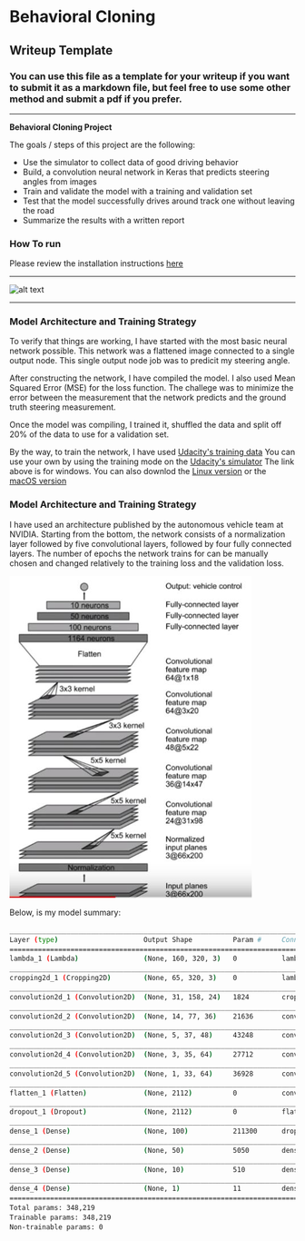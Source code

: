 # **Behavioral Cloning** 

## Writeup Template

### You can use this file as a template for your writeup if you want to submit it as a markdown file, but feel free to use some other method and submit a pdf if you prefer.

---

**Behavioral Cloning Project**

The goals / steps of this project are the following:
* Use the simulator to collect data of good driving behavior
* Build, a convolution neural network in Keras that predicts steering angles from images
* Train and validate the model with a training and validation set
* Test that the model successfully drives around track one without leaving the road
* Summarize the results with a written report


[//]: # (Image References)

[image1]: ./images/Nvidia.JPG "NVIDIA architecture"
[image2]: ./images/centerImg.JPG "center"
[image3]: ./images/track1.gif "Recovery Image"
[image4]: ./examples/placeholder_small.png "Recovery Image"
[image5]: ./examples/placeholder_small.png "Recovery Image"
[image6]: ./examples/placeholder_small.png "Normal Image"
[image7]: ./examples/placeholder_small.png "Flipped Image"

### How To run

Please review the installation instructions [here](https://github.com/udacity/CarND-Behavioral-Cloning-P3/blob/master/README.md)

---

![alt text][image3]

---

### Model Architecture and Training Strategy

To verify that things are working, I have started with the most basic neural network possible.
This network was a flattened image connected to a single output node. This single output node job was to predicit my steering angle.

After constructing the network, I have compiled the model. I also used Mean Squared Error (MSE) for the loss function. The challege was to minimize the error between the measurement that the network predicts and the ground truth steering measurement.

Once the model was compiling, I trained it, shuffled the data and split off 20% of the data to use for a validation set. 

By the way, to train the network, I have used [Udacity's training data](https://d17h27t6h515a5.cloudfront.net/topher/2016/December/584f6edd_data/data.zip)
You can use your own by using the training mode on the [Udacity's simulator](https://d17h27t6h515a5.cloudfront.net/topher/2017/February/58ae4419_windows-sim/windows-sim.zip)
The link above is for windows. You can also downlod the [Linux version](https://d17h27t6h515a5.cloudfront.net/topher/2017/February/58ae46bb_linux-sim/linux-sim.zip) or the [macOS version](https://d17h27t6h515a5.cloudfront.net/topher/2017/February/58ae4594_mac-sim.app/mac-sim.app.zip)


### Model Architecture and Training Strategy

I have used an architecture published by the autonomous vehicle team at NVIDIA. Starting from the bottom, the network consists of a normalization layer followed by five convolutional layers, followed by four fully connected layers. 
The number of epochs the network trains for can be manually chosen and changed relatively to the training loss and the validation loss.

![alt text][image1]

Below, is my model summary:
```sh
____________________________________________________________________________________________________
Layer (type)                     Output Shape          Param #     Connected to                     
====================================================================================================
lambda_1 (Lambda)                (None, 160, 320, 3)   0           lambda_input_1[0][0]             
____________________________________________________________________________________________________
cropping2d_1 (Cropping2D)        (None, 65, 320, 3)    0           lambda_1[0][0]                   
____________________________________________________________________________________________________
convolution2d_1 (Convolution2D)  (None, 31, 158, 24)   1824        cropping2d_1[0][0]               
____________________________________________________________________________________________________
convolution2d_2 (Convolution2D)  (None, 14, 77, 36)    21636       convolution2d_1[0][0]            
____________________________________________________________________________________________________
convolution2d_3 (Convolution2D)  (None, 5, 37, 48)     43248       convolution2d_2[0][0]            
____________________________________________________________________________________________________
convolution2d_4 (Convolution2D)  (None, 3, 35, 64)     27712       convolution2d_3[0][0]            
____________________________________________________________________________________________________
convolution2d_5 (Convolution2D)  (None, 1, 33, 64)     36928       convolution2d_4[0][0]            
____________________________________________________________________________________________________
flatten_1 (Flatten)              (None, 2112)          0           convolution2d_5[0][0]            
____________________________________________________________________________________________________
dropout_1 (Dropout)              (None, 2112)          0           flatten_1[0][0]                  
____________________________________________________________________________________________________
dense_1 (Dense)                  (None, 100)           211300      dropout_1[0][0]                  
____________________________________________________________________________________________________
dense_2 (Dense)                  (None, 50)            5050        dense_1[0][0]                    
____________________________________________________________________________________________________
dense_3 (Dense)                  (None, 10)            510         dense_2[0][0]                    
____________________________________________________________________________________________________
dense_4 (Dense)                  (None, 1)             11          dense_3[0][0]                    
====================================================================================================
Total params: 348,219
Trainable params: 348,219
Non-trainable params: 0
```
